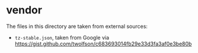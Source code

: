 # vendor
The files in this directory are taken from external sources:

- `tz-stable.json`, taken from Google via https://gist.github.com/twolfson/c683693014fb29e33d3fa3af0e3be80b
